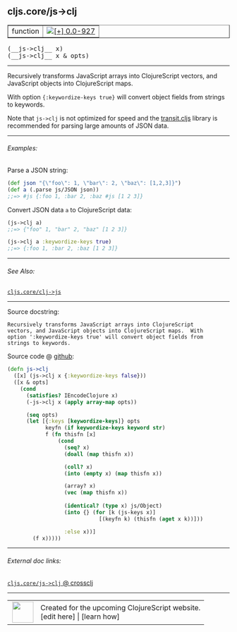 ## cljs.core/js->clj



 <table border="1">
<tr>
<td>function</td>
<td><a href="https://github.com/cljsinfo/cljs-api-docs/tree/0.0-927"><img valign="middle" alt="[+] 0.0-927" title="Added in 0.0-927" src="https://img.shields.io/badge/+-0.0--927-lightgrey.svg"></a> </td>
</tr>
</table>


 <samp>
(__js->clj__ x)<br>
</samp>
 <samp>
(__js->clj__ x & opts)<br>
</samp>

---

Recursively transforms JavaScript arrays into ClojureScript vectors, and
JavaScript objects into ClojureScript maps.

With option `{:keywordize-keys true}` will convert object fields from strings to
keywords.

Note that `js->clj` is not optimized for speed and the [transit.cljs] library is
recommended for parsing large amounts of JSON data.

[transit.cljs]:http://swannodette.github.io/2014/07/26/transit--clojurescript/

---

###### Examples:

Parse a JSON string:

```clj
(def json "{\"foo\": 1, \"bar\": 2, \"baz\": [1,2,3]}")
(def a (.parse js/JSON json))
;;=> #js {:foo 1, :bar 2, :baz #js [1 2 3]}
```

Convert JSON data `a` to ClojureScript data:

```clj
(js->clj a)
;;=> {"foo" 1, "bar" 2, "baz" [1 2 3]}

(js->clj a :keywordize-keys true)
;;=> {:foo 1, :bar 2, :baz [1 2 3]}
```

---

###### See Also:

[`cljs.core/clj->js`](cljs.core_clj-GTjs.md)<br>

---


Source docstring:

```
Recursively transforms JavaScript arrays into ClojureScript
vectors, and JavaScript objects into ClojureScript maps.  With
option ':keywordize-keys true' will convert object fields from
strings to keywords.
```


Source code @ [github](https://github.com/clojure/clojurescript/blob/r2277/src/cljs/cljs/core.cljs#L7729-L7759):

```clj
(defn js->clj
  ([x] (js->clj x {:keywordize-keys false}))
  ([x & opts]
    (cond
      (satisfies? IEncodeClojure x)
      (-js->clj x (apply array-map opts))

      (seq opts)
      (let [{:keys [keywordize-keys]} opts
            keyfn (if keywordize-keys keyword str)
            f (fn thisfn [x]
                (cond
                  (seq? x)
                  (doall (map thisfn x))

                  (coll? x)
                  (into (empty x) (map thisfn x))

                  (array? x)
                  (vec (map thisfn x))
                   
                  (identical? (type x) js/Object)
                  (into {} (for [k (js-keys x)]
                             [(keyfn k) (thisfn (aget x k))]))

                  :else x))]
        (f x)))))
```

<!--
Repo - tag - source tree - lines:

 <pre>
clojurescript @ r2277
└── src
    └── cljs
        └── cljs
            └── <ins>[core.cljs:7729-7759](https://github.com/clojure/clojurescript/blob/r2277/src/cljs/cljs/core.cljs#L7729-L7759)</ins>
</pre>

-->

---



###### External doc links:

[`cljs.core/js->clj` @ crossclj](http://crossclj.info/fun/cljs.core.cljs/js-%3Eclj.html)<br>

---

 <table>
<tr><td>
<img valign="middle" align="right" width="48px" src="http://i.imgur.com/Hi20huC.png">
</td><td>
Created for the upcoming ClojureScript website.<br>
[edit here] | [learn how]
</td></tr></table>

[edit here]:https://github.com/cljsinfo/cljs-api-docs/blob/master/cljsdoc/cljs.core_js-GTclj.cljsdoc
[learn how]:https://github.com/cljsinfo/cljs-api-docs/wiki/cljsdoc-files

<!--

This information was too distracting to show to readers, but I'll leave it
commented here since it is helpful to:

- pretty-print the data used to generate this document
- and show how to retrieve that data



The API data for this symbol:

```clj
{:description "Recursively transforms JavaScript arrays into ClojureScript vectors, and\nJavaScript objects into ClojureScript maps.\n\nWith option `{:keywordize-keys true}` will convert object fields from strings to\nkeywords.\n\nNote that `js->clj` is not optimized for speed and the [transit.cljs] library is\nrecommended for parsing large amounts of JSON data.\n\n[transit.cljs]:http://swannodette.github.io/2014/07/26/transit--clojurescript/",
 :ns "cljs.core",
 :name "js->clj",
 :signature ["[x]" "[x & opts]"],
 :history [["+" "0.0-927"]],
 :type "function",
 :related ["cljs.core/clj->js"],
 :full-name-encode "cljs.core_js-GTclj",
 :source {:code "(defn js->clj\n  ([x] (js->clj x {:keywordize-keys false}))\n  ([x & opts]\n    (cond\n      (satisfies? IEncodeClojure x)\n      (-js->clj x (apply array-map opts))\n\n      (seq opts)\n      (let [{:keys [keywordize-keys]} opts\n            keyfn (if keywordize-keys keyword str)\n            f (fn thisfn [x]\n                (cond\n                  (seq? x)\n                  (doall (map thisfn x))\n\n                  (coll? x)\n                  (into (empty x) (map thisfn x))\n\n                  (array? x)\n                  (vec (map thisfn x))\n                   \n                  (identical? (type x) js/Object)\n                  (into {} (for [k (js-keys x)]\n                             [(keyfn k) (thisfn (aget x k))]))\n\n                  :else x))]\n        (f x)))))",
          :title "Source code",
          :repo "clojurescript",
          :tag "r2277",
          :filename "src/cljs/cljs/core.cljs",
          :lines [7729 7759]},
 :examples [{:id "61d263",
             :content "Parse a JSON string:\n\n```clj\n(def json \"{\\\"foo\\\": 1, \\\"bar\\\": 2, \\\"baz\\\": [1,2,3]}\")\n(def a (.parse js/JSON json))\n;;=> #js {:foo 1, :bar 2, :baz #js [1 2 3]}\n```\n\nConvert JSON data `a` to ClojureScript data:\n\n```clj\n(js->clj a)\n;;=> {\"foo\" 1, \"bar\" 2, \"baz\" [1 2 3]}\n\n(js->clj a :keywordize-keys true)\n;;=> {:foo 1, :bar 2, :baz [1 2 3]}\n```"}],
 :full-name "cljs.core/js->clj",
 :docstring "Recursively transforms JavaScript arrays into ClojureScript\nvectors, and JavaScript objects into ClojureScript maps.  With\noption ':keywordize-keys true' will convert object fields from\nstrings to keywords."}

```

Retrieve the API data for this symbol:

```clj
;; from Clojure REPL
(require '[clojure.edn :as edn])
(-> (slurp "https://raw.githubusercontent.com/cljsinfo/cljs-api-docs/catalog/cljs-api.edn")
    (edn/read-string)
    (get-in [:symbols "cljs.core/js->clj"]))
```

-->
